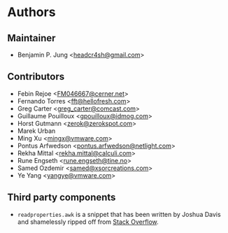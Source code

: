 # Authors

## Maintainer

* Benjamin P. Jung &lt;headcr4sh@gmail.com&gt;

## Contributors

* Febin Rejoe &lt;FM046667@cerner.net&gt;
* Fernando Torres &lt;fft@hellofresh.com&gt;
* Greg Carter &lt;greg_carter@comcast.com&gt;
* Guillaume Pouilloux &lt;gpouilloux@idmog.com&gt;
* Horst Gutmann &lt;zerok@zerokspot.com&gt;
* Marek Urban
* Ming Xu &lt;mingx@vmware.com&gt;
* Pontus Arfwedson &lt;pontus.arfwedson@netlight.com&gt;
* Rekha Mittal &lt;rekha.mittal@calculi.com&gt;
* Rune Engseth &lt;rune.engseth@tine.no&gt;
* Samed Ozdemir &lt;samed@xsorcreations.com&gt;
* Ye Yang &lt;yangye@vmware.com&gt;

## Third party components

* `readproperties.awk` is a snippet that has been written by Joshua Davis and shamelessly ripped off from
  [Stack Overflow](https://stackoverflow.com/a/2318840).
